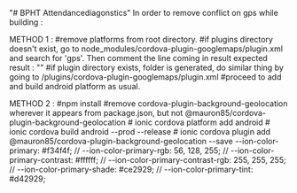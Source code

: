 "# BPHT Attendancediagonstics"
In order to remove conflict on gps while building :

METHOD 1 :
#remove platforms from root directory.
#if plugins directory doesn't exist, go to node_modules/cordova-plugin-googlemaps/plugin.xml and search for 'gps'. Then comment the line coming in result
expected result : "<!--       <uses-feature android:name="android.hardware.location.gps"/> -->"
#if plugin directory exists, folder is generated, do similar thing by going to /plugins/cordova-plugin-googlemaps/plugin.xml
#proceed to add and build android platform as usual.

METHOD 2 :
#npm install
#remove cordova-plugin-background-geolocation wherever it appears from package.json,
but not @mauron85/cordova-plugin-background-geolocation # ionic cordova platform add android # ionic cordova build android --prod --release # ionic cordova plugin add @mauron85/cordova-plugin-background-geolocation --save
--ion-color-primary: #f34f4f;
// --ion-color-primary-rgb: 56, 128, 255;
// --ion-color-primary-contrast: #ffffff;
// --ion-color-primary-contrast-rgb: 255, 255, 255;
// --ion-color-primary-shade: #ce2929;
// --ion-color-primary-tint: #d42929;

